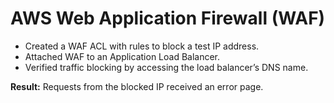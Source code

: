 # AWS Web Application Firewall (WAF)

- Created a WAF ACL with rules to block a test IP address.
- Attached WAF to an Application Load Balancer.
- Verified traffic blocking by accessing the load balancer’s DNS name.

**Result:** Requests from the blocked IP received an error page.
